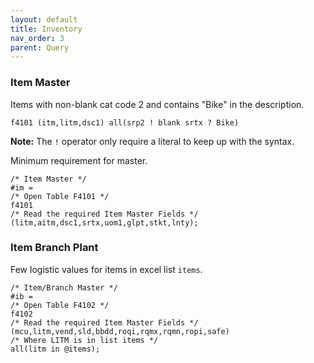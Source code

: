 ```yaml
---
layout: default
title: Inventory
nav_order: 3
parent: Query
---
```


<link href="../assets/prism-dark.min.css" rel="stylesheet" />
<link href="../assets/style.css" rel="stylesheet">
<script src="../assets/prism-core.min.js"></script>
<script src="../assets/prism-cql.js"></script>

### Item Master

Items with non-blank cat code 2 and contains "Bike" in the description.

<div class="codeblock">
<pre><code class="language-cql">f4101 (itm,litm,dsc1) all(srp2 ! blank srtx ? Bike)
</code></pre>
</div>

**Note:** The `!` operator only require a literal to keep up with the syntax.

Minimum requirement for master.

<div class="codeblock">
<pre><code class="language-cql">/* Item Master */
#im =
/* Open Table F4101 */
f4101
/* Read the required Item Master Fields */
(litm,aitm,dsc1,srtx,uom1,glpt,stkt,lnty);
</code></pre>
</div>

### Item Branch Plant

Few logistic values for items in excel list `items`.

<div class="codeblock">
<pre><code class="language-cql">/* Item/Branch Master */
#ib =
/* Open Table F4102 */
f4102
/* Read the required Item Master Fields */
(mcu,litm,vend,sld,bbdd,roqi,rqmx,rqmn,ropi,safe)
/* Where LITM is in list items */
all(litm in @items);
</code></pre>
</div>
